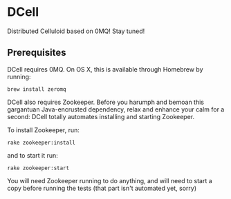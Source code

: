 DCell
=====

Distributed Celluloid based on 0MQ! Stay tuned!

Prerequisites
-------------

DCell requires 0MQ. On OS X, this is available through Homebrew by running:

    brew install zeromq

DCell also requires Zookeeper. Before you harumph and bemoan this gargantuan
Java-encrusted dependency, relax and enhance your calm for a second: DCell
totally automates installing and starting Zookeeper.

To install Zookeeper, run:

    rake zookeeper:install

and to start it run:

    rake zookeeper:start

You will need Zookeeper running to do anything, and will need to start a copy
before running the tests (that part isn't automated yet, sorry)